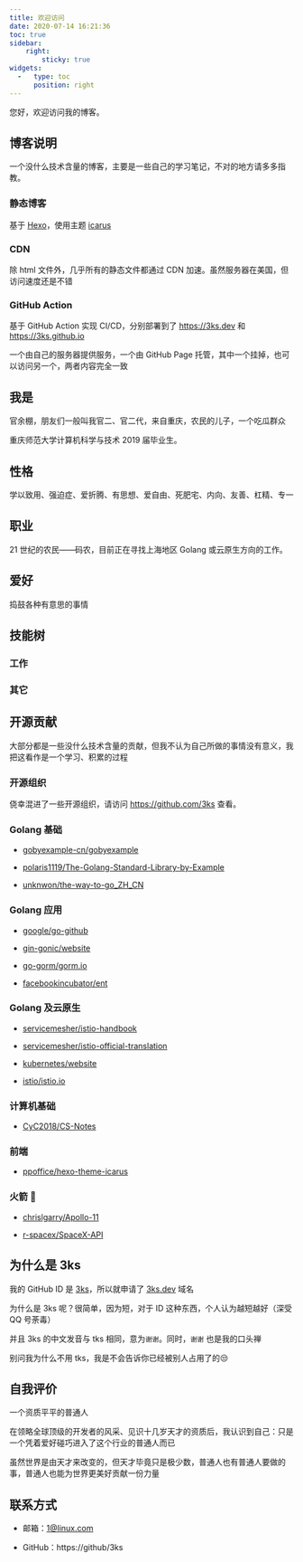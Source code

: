 ```yaml
---
title: 欢迎访问
date: 2020-07-14 16:21:36
toc: true
sidebar:
    right:
        sticky: true
widgets:
  -   type: toc
      position: right
---
```


您好，欢迎访问我的博客。

## 博客说明

一个没什么技术含量的博客，主要是一些自己的学习笔记，不对的地方请多多指教。

### 静态博客

基于 [Hexo](https://hexo.io/)，使用主题 [icarus](https://github.com/ppoffice/hexo-theme-icarus)

### CDN

除 html 文件外，几乎所有的静态文件都通过 CDN 加速。虽然服务器在美国，但访问速度还是不错

### GitHub Action 

基于 GitHub Action 实现 CI/CD，分别部署到了 https://3ks.dev 和 https://3ks.github.io

一个由自己的服务器提供服务，一个由 GitHub Page 托管，其中一个挂掉，也可以访问另一个，两者内容完全一致

## 我是

官余棚，朋友们一般叫我官二、官二代，来自重庆，农民的儿子，一个吃瓜群众

重庆师范大学计算机科学与技术 2019 届毕业生。

## 性格

学以致用、强迫症、爱折腾、有思想、爱自由、死肥宅、内向、友善、杠精、专一

## 职业

21 世纪的农民——码农，目前正在寻找上海地区 Golang 或云原生方向的工作。

## 爱好

捣鼓各种有意思的事情

## 技能树

### 工作

### 其它

## 开源贡献

大部分都是一些没什么技术含量的贡献，但我不认为自己所做的事情没有意义，我把这看作是一个学习、积累的过程

### 开源组织

侥幸混进了一些开源组织，请访问 https://github.com/3ks 查看。

### Golang 基础 

- [gobyexample-cn/gobyexample](https://github.com/gobyexample-cn/gobyexample)

- [polaris1119/The-Golang-Standard-Library-by-Example](https://github.com/polaris1119/The-Golang-Standard-Library-by-Example)

- [unknwon/the-way-to-go_ZH_CN](https://github.com/unknwon/the-way-to-go_ZH_CN)

### Golang 应用

- [google/go-github](https://github.com/google/go-github)

- [gin-gonic/website](https://github.com/gin-gonic/website)

- [go-gorm/gorm.io](https://github.com/go-gorm/gorm.io)

- [facebookincubator/ent](https://github.com/3ks/ent-doc-zh_cn)

### Golang 及云原生

- [servicemesher/istio-handbook](https://github.com/servicemesher/istio-handbook)

- [servicemesher/istio-official-translation](https://github.com/servicemesher/istio-official-translation)

- [kubernetes/website](https://github.com/kubernetes/website)

- [istio/istio.io](https://github.com/istio/istio.io)

### 计算机基础

- [CyC2018/CS-Notes](https://github.com/CyC2018/CS-Notes)

### 前端

- [ppoffice/hexo-theme-icarus](https://github.com/ppoffice/hexo-theme-icarus)

### 火箭 🚀

- [chrislgarry/Apollo-11](https://github.com/chrislgarry/Apollo-11)

- [r-spacex/SpaceX-API](https://github.com/r-spacex/SpaceX-API)

## 为什么是 3ks

我的 GitHub ID 是 [3ks](https://github/3ks)，所以就申请了 [3ks.dev](https://3ks.dev) 域名

为什么是 3ks 呢？很简单，因为短，对于 ID 这种东西，个人认为越短越好（深受 QQ 号荼毒）

并且 3ks 的中文发音与 tks 相同，意为`谢谢`。同时，`谢谢` 也是我的口头禅

别问我为什么不用 tks，我是不会告诉你已经被别人占用了的😒

## 自我评价

一个资质平平的普通人

在领略全球顶级的开发者的风采、见识十几岁天才的资质后，我认识到自己：只是一个凭着爱好碰巧进入了这个行业的普通人而已

虽然世界是由天才来改变的，但天才毕竟只是极少数，普通人也有普通人要做的事，普通人也能为世界更美好贡献一份力量

## 联系方式

- 邮箱：1@linux.com

- GitHub：https://github/3ks
